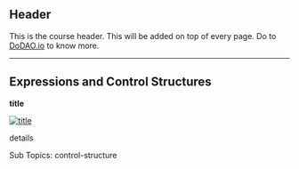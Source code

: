 ## Header
This is the course header. This will be added on top of every page. Do to [DoDAO.io](https://www.dodao.io) to know more.

 ---
 
 ## Expressions and Control Structures
 
  **title**
 
 [![title](https://img.youtube.com/vi/null/0.jpg)](https://www.youtube.com/watch?v=null)     
 
 details
    
 
 Sub Topics: control-structure    
 
